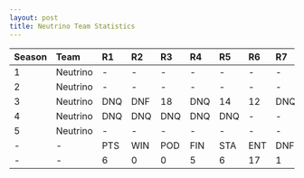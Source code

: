```yaml
---
layout: post 
title: Neutrino Team Statistics
--- 
```


| Season   | Team     | R1   | R2   | R3   | R4   | R5   | R6   | R7   | R8   | R9   | R10   | R11   | R12   | Pts   | Pos   |
|:---------|:---------|:-----|:-----|:-----|:-----|:-----|:-----|:-----|:-----|:-----|:------|:------|:------|:------|:------|
| 1        | Neutrino | -    | -    | -    | -    | -    | -    | -    | -    | -    | -     | -     | -     | -     | -     |
| 2        | Neutrino | -    | -    | -    | -    | -    | -    | -    | -    | -    | -     | -     | -     | -     | -     |
| 3        | Neutrino | DNQ  | DNF  | 18   | DNQ  | 14   | 12   | DNQ  | DNQ  | DNQ  | 6     | DNQ   | 14    | 6     | 14    |
| 4        | Neutrino | DNQ  | DNQ  | DNQ  | DNQ  | DNQ  | -    | -    | -    | -    | -     | -     | -     | 0     | 21    |
| 5        | Neutrino | -    | -    | -    | -    | -    | -    | -    | -    | -    | -     | -     | -     | -     | -     |
| -        | -        | PTS  | WIN  | POD  | FIN  | STA  | ENT  | DNF  | SOP  | DNQ  | %Fin  | PPR   | BST   | CHA   | RNK   |
| -        | -        | 6    | 0    | 0    | 5    | 6    | 17   | 1    | 25   | 11   | 83.3  | 0.35  | 6     | 0     | 28    |
